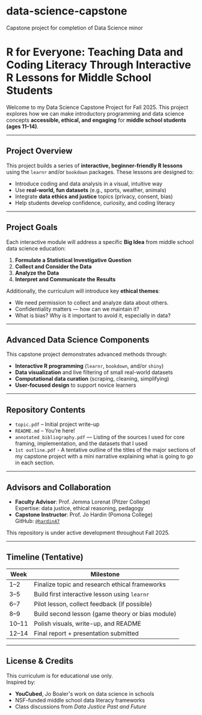 # data-science-capstone
Capstone project for completion of Data Science minor

# R for Everyone: Teaching Data and Coding Literacy Through Interactive R Lessons for Middle School Students

Welcome to my Data Science Capstone Project for Fall 2025. This project explores how we can make introductory programming and data science concepts **accessible, ethical, and engaging** for **middle school students (ages 11–14)**.

---

## Project Overview

This project builds a series of **interactive, beginner-friendly R lessons** using the `learnr` and/or `bookdown` packages. These lessons are designed to:
- Introduce coding and data analysis in a visual, intuitive way
- Use **real-world, fun datasets** (e.g., sports, weather, animals)
- Integrate **data ethics and justice** topics (privacy, consent, bias)
- Help students develop confidence, curiosity, and coding literacy

---

## Project Goals

Each interactive module will address a specific **Big Idea** from middle school data science education:

1. **Formulate a Statistical Investigative Question**
2. **Collect and Consider the Data**
3. **Analyze the Data**
4. **Interpret and Communicate the Results**

Additionally, the curriculum will introduce key **ethical themes**:
- We need permission to collect and analyze data about others.
- Confidentiality matters — how can we maintain it?
- What is bias? Why is it important to avoid it, especially in data?

---

## Advanced Data Science Components

This capstone project demonstrates advanced methods through:
- **Interactive R programming** (`learnr`, `bookdown`, and/or `shiny`)
- **Data visualization** and live filtering of small real-world datasets
- **Computational data curation** (scraping, cleaning, simplifying)
- **User-focused design** to support novice learners

---

## Repository Contents

- `topic.pdf` – Initial project write-up
- `README.md` – You’re here!
- `annotated_bibliography.pdf` — Listing of the sources I used for core framing, implementation, and the datasets that I used
- `1st outline.pdf` - A tentative outline of the titles of the major sections of my capstone project with a mini narrative explaining what is going to go in each section.

---

## Advisors and Collaboration

- **Faculty Advisor**: Prof. Jemma Lorenat (Pitzer College)  
  Expertise: data justice, ethical reasoning, pedagogy  
- **Capstone Instructor**: Prof. Jo Hardin (Pomona College)  
  GitHub: [`@hardin47`](https://github.com/hardin47)

This repository is under active development throughout Fall 2025.

---

## Timeline (Tentative)

| Week | Milestone |
|------|-----------|
| 1–2  | Finalize topic and research ethical frameworks |
| 3–5  | Build first interactive lesson using `learnr` |
| 6–7  | Pilot lesson, collect feedback (if possible) |
| 8–9  | Build second lesson (game theory or bias module) |
| 10–11 | Polish visuals, write-up, and README |
| 12–14 | Final report + presentation submitted |

---

## License & Credits

This curriculum is for educational use only.  
Inspired by:  
- **YouCubed**, Jo Boaler's work on data science in schools  
- NSF-funded middle school data literacy frameworks  
- Class discussions from *Data Justice Past and Future*

